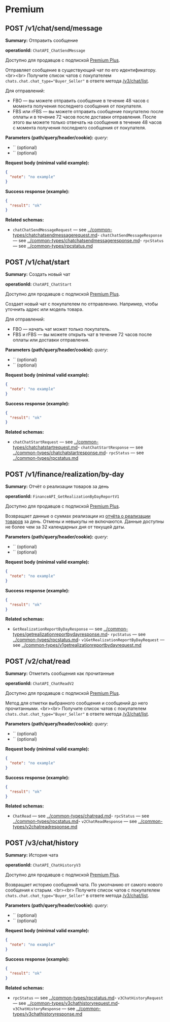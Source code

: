 # Premium

## POST /v1/chat/send/message

**Summary:** Отправить сообщение

**operationId:** `ChatAPI_ChatSendMessage`

Доступно для продавцов с подпиской [Premium Plus](https://seller-edu.ozon.ru/seller-rating/about-rating/subscription-premium-plus).

Отправляет сообщение в существующий чат по его идентификатору. &lt;br&gt;&lt;br&gt;
Получите список чатов с покупателем `chats.chat.chat_type="Buyer_Seller"` в ответе метода [/v3/chat/list](#operation/ChatAPI_ChatListV3).

Для отправлений:
- FBO — вы можете отправить сообщение в течение 48 часов с момента получения последнего сообщения от покупателя. 
- FBS или rFBS — вы можете отправить сообщение покупателю после оплаты и в течение 72 часов после доставки отправления. После этого вы можете только отвечать на сообщения в течение 48 часов с момента получения последнего сообщения от покупателя.

**Parameters (path/query/header/cookie):**
_query_:
- `` (optional)
- `` (optional)

**Request body (minimal valid example):**
```json
{
  "note": "no example"
}
```

**Success response (example):**
```json
{
  "result": "ok"
}
```

**Related schemas:**
- `chatChatSendMessageRequest` — see [../common-types/chatchatsendmessagerequest.md](../common-types/chatchatsendmessagerequest.md)- `chatChatSendMessageResponse` — see [../common-types/chatchatsendmessageresponse.md](../common-types/chatchatsendmessageresponse.md)- `rpcStatus` — see [../common-types/rpcstatus.md](../common-types/rpcstatus.md)
## POST /v1/chat/start

**Summary:** Создать новый чат

**operationId:** `ChatAPI_ChatStart`

Доступно для продавцов с подпиской [Premium Plus](https://seller-edu.ozon.ru/seller-rating/about-rating/subscription-premium-plus).

Создает новый чат с покупателем по отправлению. Например, чтобы уточнить адрес или модель товара. 

Для отправлений:
- FBO — начать чат может только покупатель.
- FBS и rFBS — вы можете открыть чат в течение 72 часов после оплаты или доставки отправления.

**Parameters (path/query/header/cookie):**
_query_:
- `` (optional)
- `` (optional)

**Request body (minimal valid example):**
```json
{
  "note": "no example"
}
```

**Success response (example):**
```json
{
  "result": "ok"
}
```

**Related schemas:**
- `chatChatStartRequest` — see [../common-types/chatchatstartrequest.md](../common-types/chatchatstartrequest.md)- `chatChatStartResponse` — see [../common-types/chatchatstartresponse.md](../common-types/chatchatstartresponse.md)- `rpcStatus` — see [../common-types/rpcstatus.md](../common-types/rpcstatus.md)
## POST /v1/finance/realization/by-day

**Summary:** Отчёт о реализации товаров за день

**operationId:** `FinanceAPI_GetRealizationByDayReportV1`

Доступно для продавцов с подпиской [Premium Plus](https://seller-edu.ozon.ru/seller-rating/about-rating/subscription-premium-plus). 

Возвращает данные о суммах реализации из [отчёта о реализации товаров](#operation/FinanceAPI_GetRealizationReportV2) за день. Отмены и невыкупы не включаются. Данные доступны не более чем за 32 календарных дня от текущей даты.

**Parameters (path/query/header/cookie):**
_query_:
- `` (optional)
- `` (optional)

**Request body (minimal valid example):**
```json
{
  "note": "no example"
}
```

**Success response (example):**
```json
{
  "result": "ok"
}
```

**Related schemas:**
- `GetRealizationReportByDayResponse` — see [../common-types/getrealizationreportbydayresponse.md](../common-types/getrealizationreportbydayresponse.md)- `rpcStatus` — see [../common-types/rpcstatus.md](../common-types/rpcstatus.md)- `v1GetRealizationReportByDayRequest` — see [../common-types/v1getrealizationreportbydayrequest.md](../common-types/v1getrealizationreportbydayrequest.md)
## POST /v2/chat/read

**Summary:** Отметить сообщения как прочитанные

**operationId:** `ChatAPI_ChatReadV2`

Доступно для продавцов с подпиской [Premium Plus](https://seller-edu.ozon.ru/seller-rating/about-rating/subscription-premium-plus).

Метод для отметки выбранного сообщения и сообщений до него прочитанными. &lt;br&gt;&lt;br&gt; 
Получите список чатов с покупателем `chats.chat.chat_type="Buyer_Seller"` в ответе метода [/v3/chat/list](#operation/ChatAPI_ChatListV3).

**Parameters (path/query/header/cookie):**
_query_:
- `` (optional)
- `` (optional)

**Request body (minimal valid example):**
```json
{
  "note": "no example"
}
```

**Success response (example):**
```json
{
  "result": "ok"
}
```

**Related schemas:**
- `ChatRead` — see [../common-types/chatread.md](../common-types/chatread.md)- `rpcStatus` — see [../common-types/rpcstatus.md](../common-types/rpcstatus.md)- `v2ChatReadResponse` — see [../common-types/v2chatreadresponse.md](../common-types/v2chatreadresponse.md)
## POST /v3/chat/history

**Summary:** История чата

**operationId:** `ChatAPI_ChatHistoryV3`

Доступно для продавцов с подпиской [Premium Plus](https://seller-edu.ozon.ru/seller-rating/about-rating/subscription-premium-plus).

Возвращает историю сообщений чата. По умолчанию от самого нового сообщения к старым. &lt;br&gt;&lt;br&gt;
Получите список чатов с покупателем `chats.chat.chat_type="Buyer_Seller"` в ответе метода [/v3/chat/list](#operation/ChatAPI_ChatListV3).

**Parameters (path/query/header/cookie):**
_query_:
- `` (optional)
- `` (optional)

**Request body (minimal valid example):**
```json
{
  "note": "no example"
}
```

**Success response (example):**
```json
{
  "result": "ok"
}
```

**Related schemas:**
- `rpcStatus` — see [../common-types/rpcstatus.md](../common-types/rpcstatus.md)- `v3ChatHistoryRequest` — see [../common-types/v3chathistoryrequest.md](../common-types/v3chathistoryrequest.md)- `v3ChatHistoryResponse` — see [../common-types/v3chathistoryresponse.md](../common-types/v3chathistoryresponse.md)
